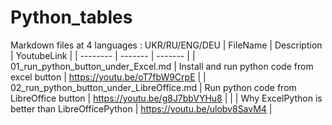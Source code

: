 # Python_tables
Markdown files at 4 languages : UKR/RU/ENG/DEU
| FileName | Description | YoutubeLink |
| -------- | ------- | ------- |
| 01_run_python_button_under_Excel.md | Install and run python code from excel button | https://youtu.be/oT7fbW9CrpE | 
| 02_run_python_button_under_LibreOffice.md | Run python code from LibreOffice button | https://youtu.be/g8J7bbVYHu8 | 
|  | Why ExcelPython is better than LibreOfficePython | https://youtu.be/ulobv8SavM4 | 
